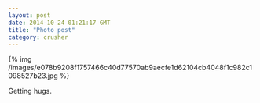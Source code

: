 ```yaml
---
layout: post
date: 2014-10-24 01:21:17 GMT
title: "Photo post"
category: crusher
---
```

{% img /images/e078b9208f1757466c40d77570ab9aecfe1d62104cb4048f1c982c1098527b23.jpg %}

Getting hugs.
